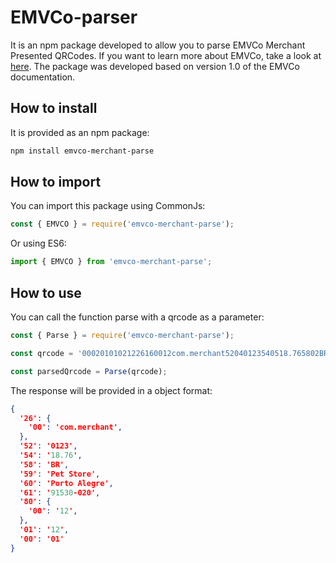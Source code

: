 # EMVCo-parser

It is an npm package developed to allow you to parse EMVCo Merchant Presented QRCodes. If you want to learn more about EMVCo, take a look at [here](https://www.emvco.com/emv-technologies/qrcodes/). The package was developed based on version 1.0 of the EMVCo documentation.

## How to install
It is provided as an npm package:
```bash
npm install emvco-merchant-parse
```

## How to import
You can import this package using CommonJs:
```js
const { EMVCO } = require('emvco-merchant-parse');
```

Or using ES6:
```js
import { EMVCO } from 'emvco-merchant-parse';
```

## How to use
You can call the function parse with a qrcode as a parameter:
```js
const { Parse } = require('emvco-merchant-parse');

const qrcode = '00020101021226160012com.merchant52040123540518.765802BR5909Pet Store6012Porto Alegre610991530-0208008000212';

const parsedQrcode = Parse(qrcode);
```

The response will be provided in a object format:
```json
{
  '26': { 
    '00': 'com.merchant',
  },
  '52': '0123',
  '54': '18.76',
  '58': 'BR',
  '59': 'Pet Store',
  '60': 'Porto Alegre',
  '61': '91530-020',
  '80': {
    '00': '12',
  },
  '01': '12',
  '00': '01'
}
```